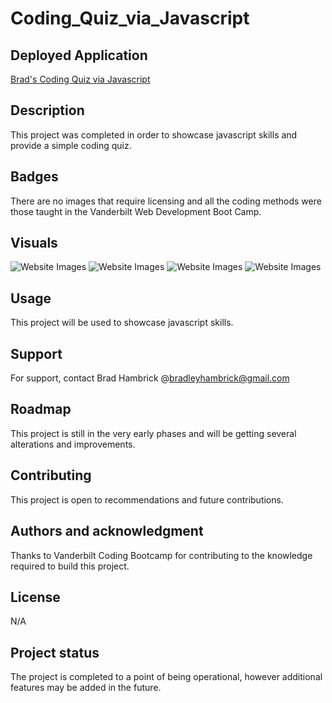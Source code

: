 # Coding_Quiz_via_Javascript

## Deployed Application
[Brad's Coding Quiz via Javascript]()

## Description
This project was completed in order to showcase javascript skills and provide a simple coding quiz.

## Badges
There are no images that require licensing and all the coding methods were those taught in the Vanderbilt Web Development Boot Camp.

## Visuals
![Website Images](./assets/images/codingQuiz1)
![Website Images](./assets/images/codingQuiz2)
![Website Images](./assets/images/codingQuiz3)
![Website Images](./assets/images/codingQuiz4)


## Usage
This project will be used to showcase javascript skills.

## Support
For support, contact Brad Hambrick @bradleyhambrick@gmail.com

## Roadmap
This project is still in the very early phases and will be getting several alterations and improvements.  

## Contributing
This project is open to recommendations and future contributions.

## Authors and acknowledgment
Thanks to Vanderbilt Coding Bootcamp for contributing to the knowledge required to build this project.

## License
N/A 

## Project status
The project is completed to a point of being operational, however additional features may be added in the future.  

